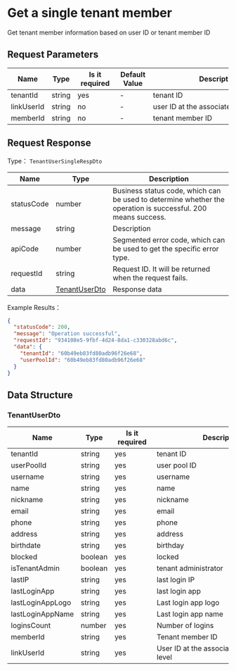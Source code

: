 # Get a single tenant member

<!--
WARNING ⚠️:
Do not modify this document directly,
https://github.com/Authing/authing-docs-factory
use this project to generate
-->

<LastUpdated />

Get tenant member information based on user ID or tenant member ID

## Request Parameters

| Name | Type | <div style="width:80px">Is it required</div> | <div style="width:60px">Default Value</div> | <div style="width:300px">Description</div> | <div style="width:200px">Example Value</div> |
| ---- | ---- | ---- | ---- | ---- | ---- |
| tenantId | string | yes | - | tenant ID | |
| linkUserId | string | no | - | user ID at the associated user pool level | |
| memberId | string | no | - | tenant member ID | |



  
## Request Response

Type： `TenantUserSingleRespDto`

| Name | Type | Description |
| ---- | ---- | ---- |
| statusCode | number | Business status code, which can be used to determine whether the operation is successful. 200 means success. |
| message | string | Description |
| apiCode | number | Segmented error code, which can be used to get the specific error type. |
| requestId | string | Request ID. It will be returned when the request fails. |
| data | <a href="#TenantUserDto">TenantUserDto</a> | Response data |



Example Results：

```json
{
  "statusCode": 200,
  "message": "Operation successful",
  "requestId": "934108e5-9fbf-4d24-8da1-c330328abd6c",
  "data": {
    "tenantId": "60b49eb83fd80adb96f26e68",
    "userPoolId": "60b49eb83fd80adb96f26e68"
  }
}
```

## Data Structure


### <a id="TenantUserDto"></a> TenantUserDto

| Name | Type | <div style="width:80px">Is it required</div> | <div style="width:300px">Description</div> | <div style="width:200px">Example Value</div> |
| ---- |  ---- | ---- | ---- | ---- |
| tenantId | string | yes | tenant ID | `60b49eb83fd80adb96f26e68` |
| userPoolId | string | yes | user pool ID | `60b49eb83fd80adb96f26e68` |
| username | string | yes | username | |
| name | string | yes | name | |
| nickname | string | yes | nickname | |
| email | string | yes | email | |
| phone | string | yes | phone | |
| address | string | yes | address | |
| birthdate | string | yes | birthday | |
| blocked | boolean | yes | locked | |
| isTenantAdmin | boolean | yes | tenant administrator | |
| lastIP | string | yes | last login IP | |
| lastLoginApp | string | yes | last login app | |
| lastLoginAppLogo | string | yes | Last login app logo | |
| lastLoginAppName | string | yes | Last login app name | |
| loginsCount | number | yes | Number of logins | |
| memberId | string | yes | Tenant member ID | |
| linkUserId | string | yes | User ID at the associated user pool level | |


